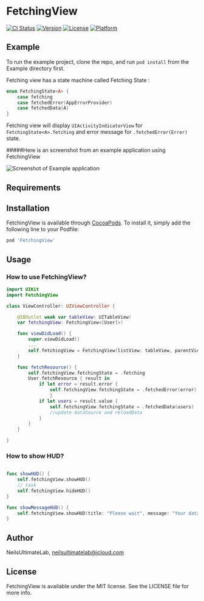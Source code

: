 # FetchingView

[![CI Status](http://img.shields.io/travis/NeilsUltimateLab/FetchingView.svg?style=flat)](https://travis-ci.org/NeilsUltimateLab/FetchingView)
[![Version](https://img.shields.io/cocoapods/v/FetchingView.svg?style=flat)](http://cocoapods.org/pods/FetchingView)
[![License](https://img.shields.io/cocoapods/l/FetchingView.svg?style=flat)](http://cocoapods.org/pods/FetchingView)
[![Platform](https://img.shields.io/cocoapods/p/FetchingView.svg?style=flat)](http://cocoapods.org/pods/FetchingView)

## Example

To run the example project, clone the repo, and run `pod install` from the Example directory first.

Fetching view has a state machine called Fetching State :
```swift
enum FetchingState<A> {
    case fetching
    case fetchedError(AppErrorProvider)
    case fetchedData(A)
}
```

Fetching view will display `UIActivityIndicatorView` for `FetchingState<A>.fetching` and error message for `.fetchedError(Error)` state.

#####Here is an screenshot from an example application using FetchingView

![Screenshot of Example application](Example/FetchingViewExample.gif)


## Requirements

## Installation

FetchingView is available through [CocoaPods](http://cocoapods.org). To install
it, simply add the following line to your Podfile:

```ruby
pod 'FetchingView'
```

## Usage

### How to use FetchingView?

```swift
import UIKit
import FetchingView

class ViewController: UIViewController {

    @IBOutlet weak var tableView: UITableView!
    var fetchingView: FetchingView<[User]>!

    func viewDidLoad() {
        super.viewDidLoad()
        ...
        self.fetchingView = FetchingView(listView: tableView, parentView: self.view)
    }

    func fetchResource() {
        self.fetchingView.fetchingState = .fetching
        User.fetchResource { result in
            if let error = result.error {
                self.fetchingView.fetchingState = .fetchedError(error)
                }
            if let users = result.value {
                self.fetchingView.fetchingState = .fetchedData(users)
                //update dataSource and reloadData
            }
        }
    }

}

```

### How to show HUD?

```swift

func showHUD() {
    self.fetchingView.showHUD()
    // task
    self.fetchingView.hideHUD()
}

func showMessageHUD() {
    self.fetchingView.showHUD(title: "Please wait", message: "Your data is processing...", delay: 5.0)
}

```

## Author

NeilsUltimateLab, neilsultimatelab@icloud.com

## License

FetchingView is available under the MIT license. See the LICENSE file for more info.
